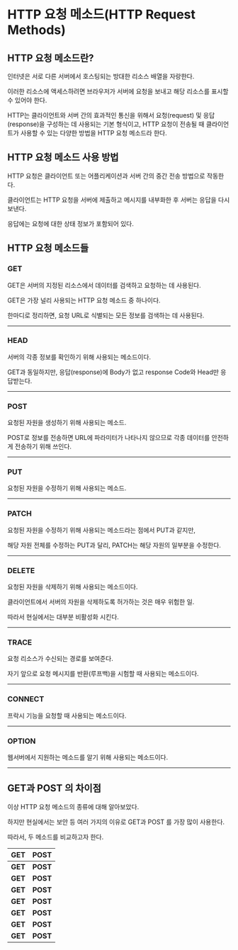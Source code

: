 # HTTP 요청 메소드(HTTP Request Methods)

## HTTP 요청 메소드란?

인터넷은 서로 다른 서버에서 호스팅되는 방대한 리소스 배열을 자랑한다. 

이러한 리소스에 액세스하려면 브라우저가 서버에 요청을 보내고 해당 리소스를 표시할 수 있어야 한다.

HTTP는 클라이언트와 서버 간의 효과적인 통신을 위해서 요청(request) 및 응답(response)을 구성하는 데 사용되는 기본 형식이고, HTTP 요청이 전송될 때 클라이언트가 사용할 수 있는 다양한 방법을 HTTP 요청 메소드라 한다.

## HTTP 요청 메소드 사용 방법

HTTP 요청은 클라이언트 또는 어플리케이션과 서버 간의 중간 전송 방법으로 작동한다.

클라이언트는 HTTP 요청을 서버에 제출하고 메시지를 내부화한 후 서버는 응답을 다시 보낸다.

응답에는 요청에 대한 상태 정보가 포함되어 있다.

## HTTP 요청 메소드들

### GET

GET은 서버의 지정된 리소스에서 데이터를 검색하고 요청하는 데 사용된다.

GET은 가장 널리 사용되는 HTTP 요청 메소드 중 하나이다.

한마디로 정리하면, 요청 URL로 식별되는 모든 정보를 검색하는 데 사용된다.

<hr>

### HEAD

서버의 각종 정보를 확인하기 위해 사용되는 메소드이다.

GET과 동일하지만, 응답(response)에 Body가 없고 response Code와 Head만 응답받는다.
<hr>

### POST

요청된 자원을 생성하기 위해 사용되는 메소드.

POST로 정보를 전송하면 URL에 파라미터가 나타나지 않으므로 각종 데이터를 안전하게 전송하기 위해 쓰인다.
<hr>

### PUT

요청된 자원을 수정하기 위해 사용되는 메소드.
<hr>

### PATCH

요청된 자원을 수정하기 위해 사용되는 메소드라는 점에서 PUT과 같지만,

해당 자원 전체를 수정하는 PUT과 달리, PATCH는 해당 자원의 일부분을 수정한다.
<hr>

### DELETE

요청된 자원을 삭제하기 위해 사용되는 메소드이다.

클라이언트에서 서버의 자원을 삭제하도록 허가하는 것은 매우 위험한 일. 

따라서 현실에서는 대부분 비활성화 시킨다.
<hr>

### TRACE

요청 리소스가 수신되는 경로를 보여준다.

자기 앞으로 요청 메시지를 반환(루프백)을 시험할 때 사용되는 메소드이다.
<hr>

### CONNECT

프락시 기능을 요청할 때 사용되는 메소드이다.
<hr>

### OPTION

웹서버에서 지원하는 메소드를 알기 위해 사용되는 메소드이다.

<hr>

## GET과 POST 의 차이점

이상 HTTP 요청 메소드의 종류에 대해 알아보았다.

하지만 현실에서는 보안 등 여러 가지의 이유로 GET과 POST 를 가장 많이 사용한다.

따라서, 두 메소드를 비교하고자 한다.

|<b>GET</b>|<b>POST</b>|
|---|---|
|<b>GET</b>|<b>POST</b>|
|<b>GET</b>|<b>POST</b>|
|<b>GET</b>|<b>POST</b>|
|<b>GET</b>|<b>POST</b>|
|<b>GET</b>|<b>POST</b>|
|<b>GET</b>|<b>POST</b>|
|<b>GET</b>|<b>POST</b>|